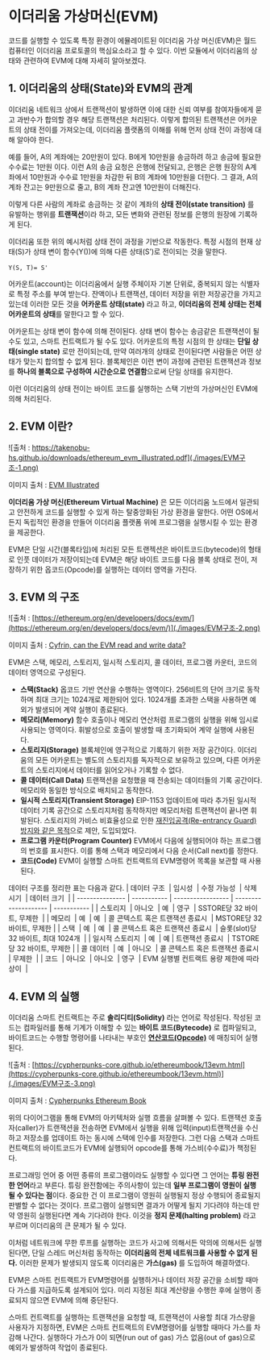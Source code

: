 # 이더리움 가상머신(EVM)

코드를 실행할 수 있도록 특정 환경이 에뮬레이트된 이더리움 가상 머신(EVM)은 월드 컴퓨터인 이더리움 프로토콜의 핵심요소라고 할 수 있다. 이번 모듈에서 이더리움의 상태와 관련하여 EVM에 대해 자세히 알아보겠다.

## 1. 이더리움의 상태(State)와 EVM의 관계

이더리움 네트워크 상에서 트랜잭션이 발생하면 이에 대한 신뢰 여부를 참여자들에게 묻고 과반수가 합의할 경우 해당 트랜잭션은 처리된다. 이렇게 합의된 트랜잭션은 어카운트의 상태 전이를 가져오는데, 이더리움 플랫폼의 이해를 위해 먼저 상태 전이 과정에 대해 알아야 한다.

예를 들어, A의 계좌에는 20만원이 있다. B에게 10만원을 송금하려 하고 송금에 필요한 수수료는 1만원 이다. 이런 A의 송금 요청은 은행에 전달되고, 은행은 은행 원장의  A계좌에서 10만원과 수수료 1만원을 차감한 뒤 B의 계좌에 10만원을 더한다. 그 결과, A의 계좌 잔고는 9만원으로 줄고, B의 계좌 잔고엔 10만원이 더해진다.

이렇게 다른 사람의 계좌로 송금하는 것 같이 계좌의 **상태 전이(state transition)** 를 유발하는 행위를 **트랜잭션**이라 하고, 모든 변화와 관련된 정보를 은행의 원장에 기록하게 된다.

이더리움 또한 위의 예시처럼 상태 전이 과정을 기반으로 작동한다. 특정 시점의 현재 상태(S)가 상태 변이 함수(Y())에 의해 다른 상태(S’)로 전이되는 것을 말한다.

```
Y(S, T)= S'
```

어카운트(account)는 이더리움에서 실행 주체이자 기본 단위로, 중복되지 않는 식별자로 특정 주소를 부여 받는다. 잔액이나 트랜잭션, 데이터 저장을 위한 저장공간을 가지고 있는데 이러한 모든 것을 **어카운트 상태(state)** 라고 하고, **이더리움의 전체 상태는 전체 어카운트의 상태**를 말한다고 할 수 있다.

어카운트는 상태 변이 함수에 의해 전이된다. 상태 변이 함수는 송금같은 트랜잭션이 될 수도 있고, 스마트 컨트랙트가 될 수도 있다. 어카운트의 특정 시점의 한 상태는 **단일 상태(single state)** 로만 전이되는데, 만약 여러개의 상태로 전이된다면 사람들은 어떤 상태가 맞는지 합의할 수 없게 된다. 블록체인은 이런 변이 과정에 관련된 트랜잭션과 정보를 **하나의 블록으로 구성하여 시간순으로 연결함**으로써 단일 상태를 유지한다.

이런 이더리움의 상태 전이는 바이트 코드를 실행하는 스택 기반의 가상머신인 EVM에 의해 처리된다. 

## 2. EVM 이란?
![출처 : https://takenobu-hs.github.io/downloads/ethereum_evm_illustrated.pdf](./images/EVM구조-1.png)

이미지 출처 : [EVM Illustrated](https://takenobu-hs.github.io/downloads/ethereum_evm_illustrated.pdf)

**이더리움 가상 머신(Ethereum Virtual Machine)** 은 모든 이더리움 노드에서 일관되고 안전하게 코드를 실행할 수 있게 하는 탈중앙화된 가상 환경을 말한다. 어떤 OS에서든지 독립적인 환경을 만들어 이더리움 플랫폼 위에 프로그램을 실행시킬 수 있는 환경을 제공한다.

EVM은 단일 시간(블록타임)에 처리된 모든 트랜젝션은 바이트코드(bytecode)의 형태로 인풋 데이터가 저장이되는데 EVM은 해당 바이트 코드를 다음 블록 상태로 전이, 저장하기 위한 옵코드(Opcode)를 실행하는 데이터 영역을 가진다.  

## 3. EVM 의 구조
![출처 : [https://ethereum.org/en/developers/docs/evm/](https://ethereum.org/en/developers/docs/evm/)](./images/EVM구조-2.png)

이미지 출처 : [Cyfrin, can the EVM read and write data?](https://ethereum.org/en/developers/docs/evm/)

EVM은 스택, 메모리, 스토리지, 일시적 스토리지, 콜 데이터, 프로그램 카운터, 코드의 데이터 영역으로 구성된다.

- **스택(Stack)**
옵코드 기반 연산을 수행하는 영역이다. 256비트의 단어 크기로 동작하며 최대 크기는 1024개로 제한되어 있다. 1024개를 초과한 스택을 사용하면 예외가 발생되어 계약 실행이 종료된다.
- **메모리(Memory)**
함수 호출이나 메모리 연산처럼 프로그램의 실행을 위해 임시로 사용되는 영역이다. 휘발성으로 호출이 발생할 때 초기화되어 계약 실행에 사용된다.
- **스토리지(Storage)**
블록체인에 영구적으로 기록하기 위한 저장 공간이다. 이더리움의 모든 어카운트는 별도의 스토리지를 독자적으로 보유하고 있으며, 다른 어카운트의 스토리지에서 데이터를 읽어오거나 기록할 수 없다.
- **콜 데이터(Call Data)**
트랜잭션을 요청했을 때 전송되는 데이터들의 기록 공간이다. 메모리와 동일한 방식으로 배치되고 동작한다.
- **일시적 스토리지(Transient Storage)**
EIP-1153 업데이트에 따라 추가된 일시적 데이터 기록 공간으로 스토리지처럼 동작하지만 메모리처럼 트랜잭션이 끝나면 휘발된다. 스토리지의 가비스 비효율성으로 인한 [재진입공격(Re-entrancy Guard) 방지와 같은 목적](https://medium.com/@bornTo_Dev/eip-1153-%EC%9D%B4%EB%8D%94%EB%A6%AC%EC%9B%80%EC%9D%98-%EC%9D%BC%EC%8B%9C%EC%A0%81%EC%9D%B8-%EC%A0%80%EC%9E%A5-%EA%B3%B5%EA%B0%84-transient-storage-bb5fce1d932b)으로 제안, 도입되었다.
- **프로그램 카운터(Program Counter)**
EVM에서 다음에 실행되어야 하는 프로그램의 번호를 표시한다. 이를 통해 스택과 메모리에서 다음 순서(Call next)를 정한다.
- **코드(Code)**
EVM이 실행할 스마트 컨트랙트의 EVM명령어 목록을 보관할 때 사용된다.

데이터 구조를 정리한 표는 다음과 같다.
| 데이터 구조  | 임시성  | 수정 가능성  | 삭제 시기  | 데이터 크기  |
| --------------- | ----------- | ----------------- | -------------------- | ----------- |
| 스토리지  | 아니오  | 예  | 영구  | SSTORE당 32 바이트, 무제한  |
| 메모리  | 예  | 예  | 콜 콘텍스트 혹은 트랜잭션 종료시  | MSTORE당 32 바이트, 무제한 |
| 스택  | 예  | 예  | 콜 콘텍스트 혹은 트랜잭션 종료시  | 슬롯(slot)당 32 바이트, 최대 1024개  |
| 일시적 스토리지  | 예  | 예 | 트랜잭션 종료시  | TSTORE당 32 바이트, 무제한  |
| 콜 데이터  | 예  | 아니오  | 콜 콘텍스트 혹은 트랜잭션 종료시  | 무제한  |
| 코드  | 아니오  | 아니오  | 영구  | EVM 실행별 컨트랙트 용량 제한에 따라 상이  |


## 4. EVM 의 실행

이더리움 스마트 컨트랙트는 주로 **솔리디티(Solidity)** 라는 언어로 작성된다. 작성된 코드는 컴파일러를 통해 기계가 이해할 수 있는 **바이트 코드(Bytecode)** 로 컴파일되고, 바이트코드는 수행할 명령어를 나타내는 부호인 **[연산코드(Opcode)](https://ethereum.org/ko/developers/docs/evm/opcodes/)** 에 매칭되어 실행된다. 

![출처 : [https://cypherpunks-core.github.io/ethereumbook/13evm.html](https://cypherpunks-core.github.io/ethereumbook/13evm.html)](./images/EVM구조-3.png)

이미지 출처 : [Cypherpunks Ethereum Book](https://cypherpunks-core.github.io/ethereumbook/13evm.html)

위의 다이어그램을 통해 EVM의 아키텍처와 실행 흐름을 살펴볼 수 있다. 트랜잭션 호출자(caller)가 트랜잭션을 전송하면 EVM에서 실행을 위해 입력(input)트랜잭션을 수신하고 저장소를 업데이트 하는 동시에 스택에 인수를 저장한다.  그런 다음 스택과 스마트 컨트랙트의 바이트코드가 EVM에 실행되어 opcode를 통해 가스비(수수료)가 책정된다. 

프로그래밍 언어 중 어떤 종류의 프로그램이라도 실행할 수 있다면 그 언어는 **튜링 완전한 언어**라고 부른다. 튜링 완전함에는 주의사항이 있는데 **일부 프로그램이 영원이 실행될 수 있다는 점**이다. 중요한 건 이 프로그램이 영원히 실행될지 정상 수행되어 종료될지 판별할 수 없다는 것이다. 프로그램이 실행되면 결과가 어떻게 될지 기다려야 하는데 만약 영원히 실행된다면 계속 기다려야 한다. 이것을 **정지 문제(halting problem)** 라고 부르며 이더리움의 큰 문제가 될 수 있다. 

이처럼 네트워크에 무한 루프를 실행하는 코드가 사고에 의해서든 악의에 의해서든 실행된다면, 단일 스레드 머신처럼 동작하는 **이더리움의 전체 네트워크를 사용할 수 없게 된다.** 이러한 문제가 발생되지 않도록 이더리움은 **가스(gas)** 를 도입하여 해결하였다.

EVM은 스마트 컨트랙트가 EVM명령어를 실행하거나 데이터 저장 공간을 소비할 때마다 가스를 지급하도록 설계되어 있다. 미리 지정된 최대 계산량을 수행한 후에 실행이 종료되지 않으면 EVM에 의해 중단된다.

스마트 컨트랙트를 실행하는 트랜잭션을 요청할 때, 트랜잭션이 사용할 최대 가스량을 사용자가 지정하면, EVM은 스마트 컨트랙트의 EVM명령어를 실행할 때마다 가스를 차감해 나간다. 실행하다 가스가 0이 되면(run out of gas) 가스 없음(out of gas)으로 예외가 발생하여 작업이 종료된다.
